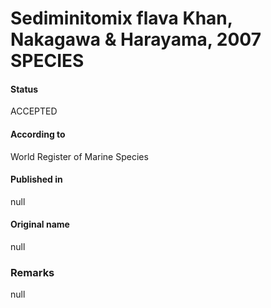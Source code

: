 # Sediminitomix flava Khan, Nakagawa & Harayama, 2007 SPECIES

#### Status
ACCEPTED

#### According to
World Register of Marine Species

#### Published in
null

#### Original name
null

### Remarks
null